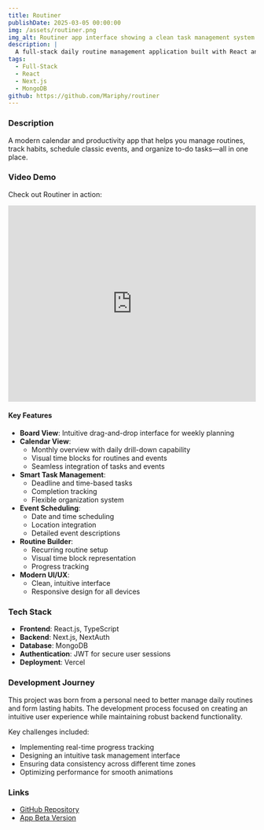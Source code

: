 ```yaml
---
title: Routiner 
publishDate: 2025-03-05 00:00:00
img: /assets/routiner.png
img_alt: Routiner app interface showing a clean task management system
description: |
  A full-stack daily routine management application built with React and Next.js, featuring task tracking, progress visualization, and habit formation support.
tags:
  - Full-Stack
  - React
  - Next.js
  - MongoDB
github: https://github.com/Mariphy/routiner
---
```


### Description

A modern calendar and productivity app that helps you manage routines, track habits, schedule classic events, and organize to-do tasks—all in one place.

### Video Demo
Check out Routiner in action:

<div class="video-container">
    <iframe 
        width="100%" 
        height="400" 
        src="https://www.youtube.com/embed/v4qOKFPPTkg" 
        title="Routiner App Demo" 
        frameborder="0" 
        allow="accelerometer; autoplay; clipboard-write; encrypted-media; gyroscope; picture-in-picture" 
        allowfullscreen>
    </iframe>
</div>

#### Key Features
- **Board View**: Intuitive drag-and-drop interface for weekly planning
- **Calendar View**: 
  - Monthly overview with daily drill-down capability
  - Visual time blocks for routines and events
  - Seamless integration of tasks and events
- **Smart Task Management**: 
  - Deadline and time-based tasks
  - Completion tracking
  - Flexible organization system
- **Event Scheduling**:
  - Date and time scheduling
  - Location integration
  - Detailed event descriptions
- **Routine Builder**:
  - Recurring routine setup
  - Visual time block representation
  - Progress tracking
- **Modern UI/UX**:
  - Clean, intuitive interface
  - Responsive design for all devices

### Tech Stack
- **Frontend**: React.js, TypeScript
- **Backend**: Next.js, NextAuth
- **Database**: MongoDB
- **Authentication**: JWT for secure user sessions
- **Deployment**: Vercel

### Development Journey
This project was born from a personal need to better manage daily routines and form lasting habits. The development process focused on creating an intuitive user experience while maintaining robust backend functionality.

Key challenges included:
- Implementing real-time progress tracking
- Designing an intuitive task management interface
- Ensuring data consistency across different time zones
- Optimizing performance for smooth animations

### Links
- <a href="https://github.com/Mariphy/routiner" target="_blank" rel="noopener noreferrer">GitHub Repository</a>
- <a href="https://routiner-lovat.vercel.app/" target="_blank" rel="noopener noreferrer">App Beta Version</a>
